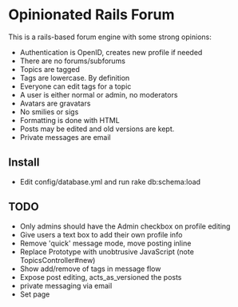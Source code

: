 Opinionated Rails Forum
=======================

This is a rails-based forum engine with some strong opinions:

 - Authentication is OpenID, creates new profile if needed
 - There are no forums/subforums
 - Topics are tagged
 - Tags are lowercase. By definition
 - Everyone can edit tags for a topic
 - A user is either normal or admin, no moderators
 - Avatars are gravatars
 - No smilies or sigs
 - Formatting is done with HTML
 - Posts may be edited and old versions are kept.
 - Private messages are email

## Install

 - Edit config/database.yml and run rake db:schema:load

## TODO

 - Only admins should have the Admin checkbox on profile editing
 - Give users a text box to add their own profile info
 - Remove 'quick' message mode, move posting inline
 - Replace Prototype with unobtrusive JavaScript (note TopicsController#new)
 - Show add/remove of tags in message flow
 - Expose post editing, acts_as_versioned the posts
 - private messaging via email
 - Set page <title> based on page contents
 - Feeds for new topics (all and by tag), new posts (all and by tag)
 - Create Search page using Google Site Search
 - Admin: option to split topics
 - Mark some tags as usable only by admins
